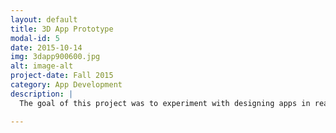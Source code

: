 ```yaml
---
layout: default
title: 3D App Prototype
modal-id: 5
date: 2015-10-14
img: 3dapp900600.jpg
alt: image-alt
project-date: Fall 2015
category: App Development
description: |
  The goal of this project was to experiment with designing apps in real 3d space, to better understand how meaningful animations could be designed. Everything was done in blender. Overall, it's pretty cool to actually be able to animate panes floating around in 3d. Although, a lot of work for something that can't directly translate to a working prototype. 

---
```

